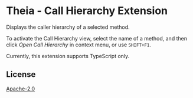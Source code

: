 # Theia - Call Hierarchy Extension

Displays the caller hierarchy of a selected method.

To activate the Call Hierarchy view, select the name of a method, and then click *Open Call Hierarchy* in context menu, or use `SHIFT+F1`.

Currently, this extension supports TypeScript only.

## License

[Apache-2.0](https://github.com/theia-ide/theia/blob/master/LICENSE)
